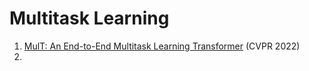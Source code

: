 # Multitask Learning
1. [MulT: An End-to-End Multitask Learning Transformer](https://arxiv.org/abs/2205.08303) (CVPR 2022)
2. 

